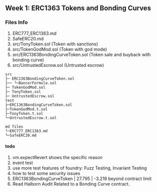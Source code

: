 
## Week 1: ERC1363 Tokens and Bonding Curves


### Files Info
1. ERC777_ERC1363.md
2. SafeERC20.md
3. src/TonyToken.sol (Token with sanctions)     
4. src/TokenGodMod.sol (Token with god mode)
5. src/ERC1363BondingCurveToken.sol  (Token sale and buyback with bonding curve)   
6. src/UntrustedEscrow.sol  (Untrusted escrow)

```
src
├─ ERC1363BondingCurveToken.sol
├── └─BancorFormula.sol
├─ TokenGodMod.sol
├─ TonyToken.sol
├─ UntrustedEscrow.sol
test
├─ERC1363BondingCurveToken.sol
├─TokenGodMod.t.sol
├─TonyToken.t.sol
└─UntrustedEscrow.t.sol

md files
└─ERC777_ERC1363.md
└─SafeERC20.md
```


#### todo
1. vm.expectRevert  shows the specific reason
2. event test 
3. use more test features of foundry: Fuzz Testing, Invariant Testing
4. how to test some security issues
5. ERC1363BondingCurveToken | 27.795    | -3.219  beyond contract limit
6. Read Halborn Audit Related to a Bonding Curve contract.

